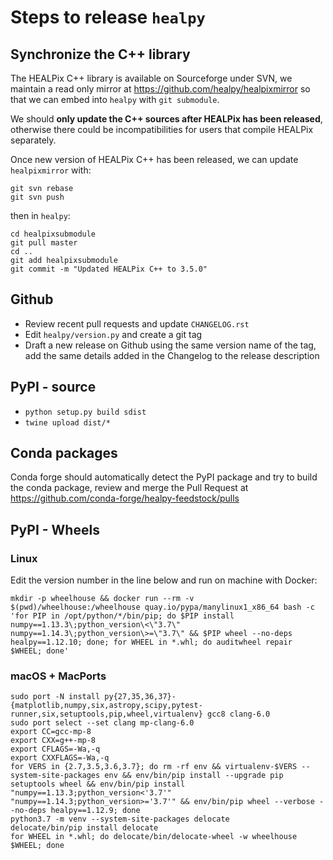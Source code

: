 # Steps to release `healpy`

## Synchronize the C++ library

The HEALPix C++ library is available on Sourceforge under SVN, we maintain a read only mirror at <https://github.com/healpy/healpixmirror> so that we can embed into `healpy` with `git submodule`.

We should **only update the C++ sources after HEALPix has been released**, otherwise there could be incompatibilities for users that compile HEALPix separately.

Once new version of HEALPix C++ has been released, we can update `healpixmirror` with:

    git svn rebase
    git svn push

then in `healpy`:

    cd healpixsubmodule
    git pull master
    cd ..
    git add healpixsubmodule
    git commit -m "Updated HEALPix C++ to 3.5.0"
    
## Github

* Review recent pull requests and update `CHANGELOG.rst`
* Edit `healpy/version.py` and create a git tag
* Draft a new release on Github using the same version name of the tag, add the same details added in the Changelog to the release description

## PyPI - source

* `python setup.py build sdist`
* `twine upload dist/*`

## Conda packages

Conda forge should automatically detect the PyPI package and try to build the conda package,
review and merge the Pull Request at <https://github.com/conda-forge/healpy-feedstock/pulls>

## PyPI - Wheels

### Linux

Edit the version number in the line below and run on machine with Docker:

    mkdir -p wheelhouse && docker run --rm -v $(pwd)/wheelhouse:/wheelhouse quay.io/pypa/manylinux1_x86_64 bash -c 'for PIP in /opt/python/*/bin/pip; do $PIP install numpy==1.13.3\;python_version\<\"3.7\" numpy==1.14.3\;python_version\>=\"3.7\" && $PIP wheel --no-deps healpy==1.12.10; done; for WHEEL in *.whl; do auditwheel repair $WHEEL; done'

### macOS + MacPorts

    sudo port -N install py{27,35,36,37}-{matplotlib,numpy,six,astropy,scipy,pytest-runner,six,setuptools,pip,wheel,virtualenv} gcc8 clang-6.0
    sudo port select --set clang mp-clang-6.0
    export CC=gcc-mp-8
    export CXX=g++-mp-8
    export CFLAGS=-Wa,-q
    export CXXFLAGS=-Wa,-q
    for VERS in {2.7,3.5,3.6,3.7}; do rm -rf env && virtualenv-$VERS --system-site-packages env && env/bin/pip install --upgrade pip setuptools wheel && env/bin/pip install "numpy==1.13.3;python_version<'3.7'" "numpy==1.14.3;python_version>='3.7'" && env/bin/pip wheel --verbose --no-deps healpy==1.12.9; done
    python3.7 -m venv --system-site-packages delocate
    delocate/bin/pip install delocate
    for WHEEL in *.whl; do delocate/bin/delocate-wheel -w wheelhouse $WHEEL; done
